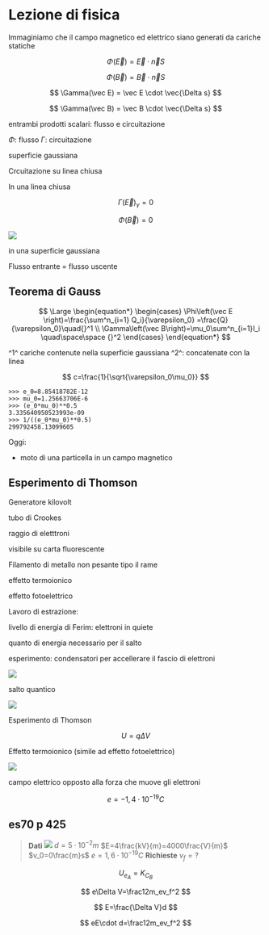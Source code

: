 # Lezione di fisica

Immaginiamo che il campo magnetico ed elettrico siano generati da cariche statiche


$$
\Phi(\vec E) = \vec E\cdot \vec n S
$$

$$
\Phi (\vec B) = \vec B \cdot \vec n S
$$


$$
\Gamma(\vec E) = \vec E \cdot  \vec{\Delta s}
$$

$$
\Gamma(\vec B) = \vec B \cdot  \vec{\Delta s}
$$

entrambi prodotti scalari: flusso e circuitazione

$\Phi$: flusso
$\Gamma$: circuitazione

superficie gaussiana

Crcuitazione su linea chiusa


In una linea chiusa

$$
\Gamma(\vec E)_\gamma=0
$$

$$
\Phi(\vec B)=0
$$

![](https://i.imgur.com/SG9GADY.jpg)

in una superficie gaussiana

Flusso entrante = flusso uscente

## Teorema di Gauss

$$
\Large
\begin{equation*} \begin{cases} \Phi\left(\vec E \right)=\frac{\sum^n_{i=1} Q_i}{\varepsilon_0} =\frac{Q}{\varepsilon_0}\quad{}^1
\\
\Gamma\left(\vec B\right)=\mu_0\sum^n_{i=1}I_i \quad\space\space {}^2
\end{cases} \end{equation*} 
$$

^1^ cariche contenute nella superficie gaussiana
^2^: concatenate con la linea


$$
c=\frac{1}{\sqrt{\varepsilon_0\mu_0}}
$$

	>>> e_0=8.85418782E-12     
	>>> mu_0=1.25663706E-6         
	>>> (e_0*mu_0)**0.5
	3.335640950523993e-09
	>>> 1/((e_0*mu_0)**0.5)    
	299792458.13099605

Oggi:
* moto di una particella in un campo magnetico

## Esperimento di Thomson

Generatore kilovolt

tubo di Crookes

raggio di eletttroni

visibile su carta fluorescente


Filamento di metallo non pesante tipo il rame

effetto termoionico

effetto fotoelettrico

Lavoro di estrazione:

livello di energia di Ferim: elettroni in quiete

quanto di energia necessario per il salto

esperimento: condensatori per accellerare il fascio di elettroni

![](https://i.imgur.com/o0O8IFl.jpg)


salto quantico

![](https://i.imgur.com/3hai1nA.jpg)



Esperimento di Thomson

$$
U=q\Delta V
$$

Effetto termoionico (simile ad effetto fotoelettrico)

![](https://i.imgur.com/pY60Yb2.jpg)

campo elettrico opposto alla forza che muove gli elettroni

$$
e=-1,4\cdot 10^{-19}C
$$



## es70 p 425

> **Dati**
> ![](https://i.imgur.com/vyRi7G5.jpg)
> $d=5\cdot 10^{-2}m$
> $E=4\frac{kV}{m}=4000\frac{V}{m}$
> $v_0=0\frac{m}s$
> $e=1,6\cdot 10^{-19}C$
> **Richieste**
> $v_f=?$



$$
U_{e_A}=K_{C_B}
$$

$$
e\Delta V=\frac12m_ev_f^2
$$

$$
E=\frac{\Delta V}d
$$

$$
eE\cdot d=\frac12m_ev_f^2
$$


<!--stackedit_data:
eyJoaXN0b3J5IjpbLTQ2OTU3MzYwMiwxNTY3ODQ0MDczLDE5Nj
c5MDUzOCwtMTIwNDY0MTc4OCwtMTQzMDQzMDM1NSwtMjEyNjUw
NzI2NSw2ODA3MDY4MjcsLTEwODUzMzk4MiwtMTY5MTA3OTM2LD
cwNTE3NjMwMF19
-->